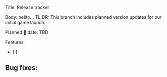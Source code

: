 Title: Release tracker

Body: nešto...
TL;DR: This branch includes planned version updates for our initial game launch.

Planned 🚢 date: TBD

Features:
- [ ] 

Bug fixes:
- 
